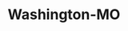---
title: Washington-MO
slug: washington-mo
f_state:
- cms/state/missouri.md
f_locations:
- cms/payday-loan/a-a-a-check-advance-252.md
- cms/payday-loan/aaa-check-advance-693.md
- cms/payday-loan/advance-america-2009.md
- cms/payday-loan/check-into-cash-12167.md
- cms/payday-loan/check-into-cash-12195.md
- cms/payday-loan/check-please-of-washington-13979.md
- cms/payday-loan/consumer-financial-services-15319.md
- cms/payday-loan/easy-money-16567.md
- cms/payday-loan/easy-money-16568.md
- cms/payday-loan/payroll-advance-inc-24245.md
- cms/payday-loan/quik-cash-25409.md
- cms/payday-loan/rent-a-center-25873.md
updated-on: '2024-05-30T13:41:28.615Z'
created-on: '2024-05-30T13:41:28.615Z'
published-on: '2024-05-30T13:54:32.469Z'
f_city: Washington
layout: '[city].html'
tags: city
---